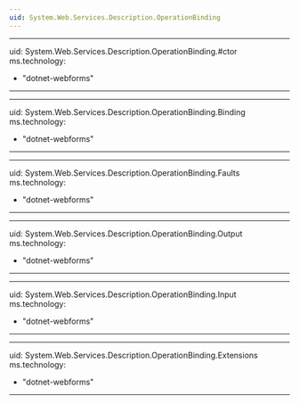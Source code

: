 ```yaml
---
uid: System.Web.Services.Description.OperationBinding
---
```


---
uid: System.Web.Services.Description.OperationBinding.#ctor
ms.technology: 
  - "dotnet-webforms"
---

---
uid: System.Web.Services.Description.OperationBinding.Binding
ms.technology: 
  - "dotnet-webforms"
---

---
uid: System.Web.Services.Description.OperationBinding.Faults
ms.technology: 
  - "dotnet-webforms"
---

---
uid: System.Web.Services.Description.OperationBinding.Output
ms.technology: 
  - "dotnet-webforms"
---

---
uid: System.Web.Services.Description.OperationBinding.Input
ms.technology: 
  - "dotnet-webforms"
---

---
uid: System.Web.Services.Description.OperationBinding.Extensions
ms.technology: 
  - "dotnet-webforms"
---
